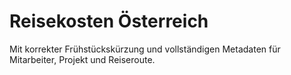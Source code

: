 # Reisekosten Österreich

Mit korrekter Frühstückskürzung und vollständigen Metadaten für Mitarbeiter, Projekt und Reiseroute.